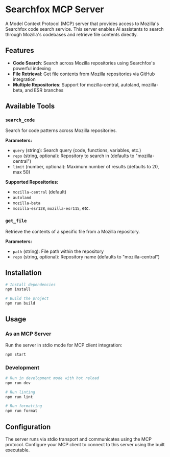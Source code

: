 # Searchfox MCP Server

A Model Context Protocol (MCP) server that provides access to Mozilla's Searchfox code search service. This server enables AI assistants to search through Mozilla's codebases and retrieve file contents directly.

## Features

- **Code Search**: Search across Mozilla repositories using Searchfox's powerful indexing
- **File Retrieval**: Get file contents from Mozilla repositories via GitHub integration
- **Multiple Repositories**: Support for mozilla-central, autoland, mozilla-beta, and ESR branches

## Available Tools

### `search_code`
Search for code patterns across Mozilla repositories.

**Parameters:**
- `query` (string): Search query (code, functions, variables, etc.)
- `repo` (string, optional): Repository to search in (defaults to "mozilla-central")
- `limit` (number, optional): Maximum number of results (defaults to 20, max 50)

**Supported Repositories:**
- `mozilla-central` (default)
- `autoland`
- `mozilla-beta`
- `mozilla-esr128`, `mozilla-esr115`, etc.

### `get_file`
Retrieve the contents of a specific file from a Mozilla repository.

**Parameters:**
- `path` (string): File path within the repository
- `repo` (string, optional): Repository name (defaults to "mozilla-central")

## Installation

```bash
# Install dependencies
npm install

# Build the project
npm run build
```

## Usage

### As an MCP Server

Run the server in stdio mode for MCP client integration:

```bash
npm start
```

### Development

```bash
# Run in development mode with hot reload
npm run dev

# Run linting
npm run lint

# Run formatting
npm run format
```

## Configuration

The server runs via stdio transport and communicates using the MCP protocol. Configure your MCP client to connect to this server using the built executable.
